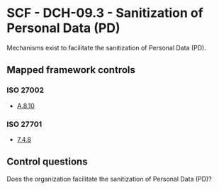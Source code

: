 # SCF - DCH-09.3 - Sanitization of Personal Data (PD)
Mechanisms exist to facilitate the sanitization of Personal Data (PD).
## Mapped framework controls
### ISO 27002
- [A.8.10](../iso27002/a-8.md#a810)
  
### ISO 27701
- [7.4.8](../iso27701/748.md)
  
## Control questions
Does the organization facilitate the sanitization of Personal Data (PD)?
  